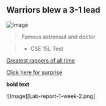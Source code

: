 ## Warriors blew a 3-1 lead 

![Image](https://media.dayoftheshirt.com/images/shirts/ZVNMH/teepublic_johnny-sins-astronaut-teepublic_1612061847.large.png)
>Famous astronaut and doctor

> * CSE 15L Test

[Greatest rappers of all time](https://youtu.be/muxJ4NMIiog?t=138)

[Click here for surprise](https://youtu.be/dQw4w9WgXcQ)

**bold text**


![Image][Lab-report-1-week-2.png]

